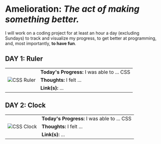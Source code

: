 # Amelioration: _The act of making something better._

I will work on a coding project for at least an hour a day (excluding Sundays) to track and visualize my progress, to get better at programming, and, most importantly, **to have fun**.

## DAY 1: Ruler

<table>
  <tr>
    <td rowspan="3"><img src="/images/ruler.png" alt="CSS Ruler" /></td>
    <td><strong>Today's Progress:</strong> I was able to ... CSS</td>
  </tr>
  <tr>
    <td><strong>Thoughts:</strong> I felt ...</td>
  </tr>
  <tr>
    <td><strong>Link(s):</strong> ...</td>
  </tr>
</table>

## DAY 2: Clock

<table>
  <tr>
    <td rowspan="3"><img src="/images/clock.png" alt="CSS Clock" /></td>
    <td><strong>Today's Progress:</strong> I was able to ... CSS</td>
  </tr>
  <tr>
    <td><strong>Thoughts:</strong> I felt ...</td>
  </tr>
  <tr>
    <td><strong>Link(s):</strong> ...</td>
  </tr>
</table>
